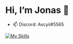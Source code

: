 # Hi, I’m Jonas 👋

- 📫 Discord: Ascyii#5565

[![My Skills](https://skillicons.dev/icons?i=arch,bash,blender,bevy,bootstrap,c,cmake,css,django,git,react,github,go,haskell,html,js,java,latex,linux,md,neovim,nextjs,nodejs,npm,postgres,py,raspberrypi,react,rust,tailwind,ts,webpack,vite&perline=10)](https://skillicons.dev)
